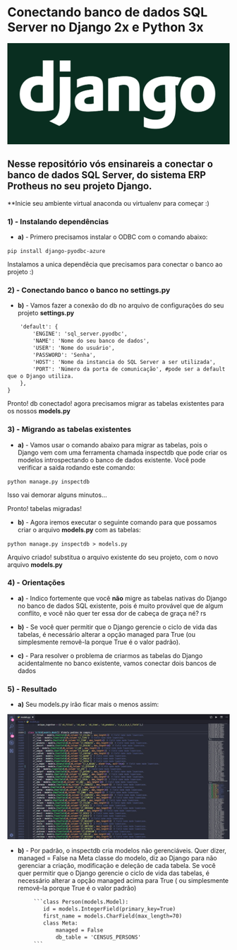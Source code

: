 # Conectando banco de dados SQL Server no Django 2x e Python 3x

![Logo Django](https://github.com/murilokrugner/manipular-banco-de-dados-protheus/blob/master/django-logo.jpg)

## Nesse repositório vós ensinareis a conectar o banco de dados SQL Server, do sistema ERP Protheus no seu projeto Django.

**Inicie seu ambiente virtual anaconda ou virtualenv para começar :)

### 1) - Instalando dependências

- **a)** - Primero precisamos instalar o ODBC com o comando abaixo:

`pip install django-pyodbc-azure`

Instalamos a unica dependêcia que precisamos para conectar o banco ao projeto :)

### 2) - Conectando banco o banco no settings.py

- **b)** - Vamos fazer a conexão do db no arquivo de configurações do seu projeto **settings.py**

```DATABASES = {
    'default': {
        'ENGINE': 'sql_server.pyodbc',
        'NAME': 'Nome do seu banco de dados',
        'USER': 'Nome do usuário',
        'PASSWORD': 'Senha',
        'HOST': 'Nome da instancia do SQL Server a ser utilizada',
        'PORT': 'Número da porta de comunicação', #pode ser a default que o Django utiliza.
    },
}
```
Pronto! db conectado! agora precisamos migrar as tabelas existentes para os nossos **models.py**

### 3) - Migrando as tabelas existentes

- **a)** - Vamos usar o comando abaixo para migrar as tabelas, pois o Django vem com uma ferramenta chamada inspectdb que pode criar os            modelos introspectando o banco de dados existente. Você pode verificar a saida rodando este comando:

`python manage.py inspectdb`

Isso vai demorar alguns minutos...

Pronto! tabelas migradas! 

- **b)** - Agora iremos executar o seguinte comando para que possamos criar o arquivo **models.py** com as tabelas:

`python manage.py inspectdb > models.py`

Arquivo criado! substitua o arquivo existente do seu projeto, com o novo arquivo **models.py**

### 4) - Orientações

- **a)** - Indico fortemente que você **não** migre as tabelas nativas do Django no banco de dados SQL existente, pois é muito 
           provável que de algum conflito, e você não quer ter essa dor de cabeça de graça né? rs
           
- **b)** - Se você quer permitir que o Django gerencie o ciclo de vida das tabelas, é necessário alterar a opção managed para True                  (ou simplesmente removê-la porque True é o valor padrão).

- **c)** - Para resolver o problema de criarmos as tabelas do Django acidentalmente no banco existente, vamos conectar dois bancos
           de dados 
           
### 5) - Resultado

- **a)** Seu models.py irão ficar mais o menos assim:

![models](https://github.com/murilokrugner/manipular-banco-de-dados-protheus/blob/master/sc7010.jpg)

- **b)** - Por padrão, o inspectdb cria modelos não gerenciáveis. Quer dizer, managed = False na Meta classe do modelo, diz ao Django              para não gerenciar a criação, modificação e deleção de cada tabela.
           Se você quer permitir que o Django gerencie o ciclo de vida das tabelas, é necessário alterar a opção managed acima para True            ( ou simplesmente removê-la porque True é o valor padrão)
          
    
           ```class Person(models.Model):
              id = models.IntegerField(primary_key=True)
              first_name = models.CharField(max_length=70)
              class Meta:
                  managed = False
                  db_table = 'CENSUS_PERSONS'
           ```
               
